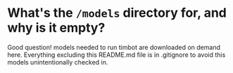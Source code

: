 # What's the `/models` directory for, and why is it empty?

Good question! models needed to run timbot are downloaded on demand here. Everything excluding this README.md file is in .gitignore to avoid this models unintentionally checked in.
